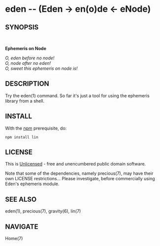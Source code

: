 eden -- (Eden -> en(o)de <- eNode)
==================================

SYNOPSIS
--------

<BR/>

**Ephemeris on Node**

_O, eden before no node!_<br/>
_O, node after no eden!_<br/>
_O, sweet this ephemeris on node is!_<br/>


DESCRIPTION
-----------

Try the eden(1) command.
So far it's just a tool for using the ephemeris library from a shell.


INSTALL
-------

With the [npm](http://npmjs.org/) prerequisite, do:

    npm install lin


LICENSE
-------

This is [Unlicensed](UNLICENSE.html) -
free and unencumbered public domain software.

Note that some of the dependencies, namely precious(7),
may have their own LICENSE restrictions...
Please investigate, before commercially using Eden's ephemeris module.


SEE ALSO
--------

eden(1), precious(7), gravity(6), lin(7)


NAVIGATE
--------

Home(7)
